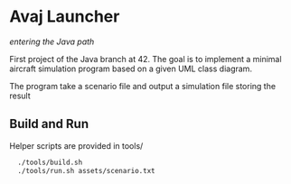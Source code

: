 
# Avaj Launcher

*entering the Java path*

First project of the Java branch at 42. The goal is to implement a minimal aircraft simulation program based on a given
UML class diagram.

The program take a scenario file and output a simulation file storing the result
## Build and Run

Helper scripts are provided in tools/

```bash
  ./tools/build.sh
  ./tools/run.sh assets/scenario.txt
```
    
